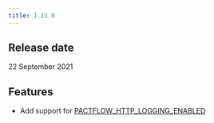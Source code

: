 ```yaml
---
title: 1.13.0
---
```


## Release date

22 September 2021

## Features

* Add support for [PACTFLOW_HTTP_LOGGING_ENABLED](/docs/on-premises/environment-variables#pactflow_http_logging_enabled)
